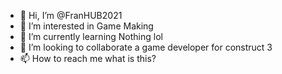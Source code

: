 - 👋 Hi, I’m @FranHUB2021
- 👀 I’m interested in Game Making
- 🌱 I’m currently learning Nothing lol
- 💞️ I’m looking to collaborate a game developer for construct 3
- 📫 How to reach me what is this?

<!---
FranHUB2021/FranHUB2021 is a ✨ special ✨ repository because its `README.md` (this file) appears on your GitHub profile.
You can click the Preview link to take a look at your changes.
--->
